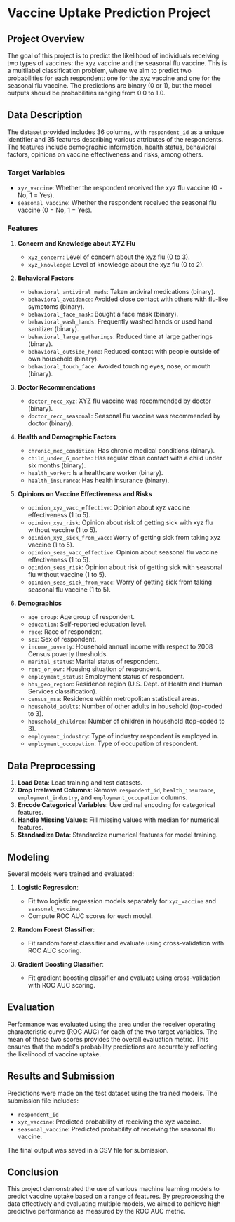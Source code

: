 # Vaccine Uptake Prediction Project

## Project Overview

The goal of this project is to predict the likelihood of individuals receiving two types of vaccines: the xyz vaccine and the seasonal flu vaccine. This is a multilabel classification problem, where we aim to predict two probabilities for each respondent: one for the xyz vaccine and one for the seasonal flu vaccine. The predictions are binary (0 or 1), but the model outputs should be probabilities ranging from 0.0 to 1.0.

## Data Description

The dataset provided includes 36 columns, with `respondent_id` as a unique identifier and 35 features describing various attributes of the respondents. The features include demographic information, health status, behavioral factors, opinions on vaccine effectiveness and risks, among others.

### Target Variables
- `xyz_vaccine`: Whether the respondent received the xyz flu vaccine (0 = No, 1 = Yes).
- `seasonal_vaccine`: Whether the respondent received the seasonal flu vaccine (0 = No, 1 = Yes).

### Features
1. **Concern and Knowledge about XYZ Flu**
   - `xyz_concern`: Level of concern about the xyz flu (0 to 3).
   - `xyz_knowledge`: Level of knowledge about the xyz flu (0 to 2).
   
2. **Behavioral Factors**
   - `behavioral_antiviral_meds`: Taken antiviral medications (binary).
   - `behavioral_avoidance`: Avoided close contact with others with flu-like symptoms (binary).
   - `behavioral_face_mask`: Bought a face mask (binary).
   - `behavioral_wash_hands`: Frequently washed hands or used hand sanitizer (binary).
   - `behavioral_large_gatherings`: Reduced time at large gatherings (binary).
   - `behavioral_outside_home`: Reduced contact with people outside of own household (binary).
   - `behavioral_touch_face`: Avoided touching eyes, nose, or mouth (binary).

3. **Doctor Recommendations**
   - `doctor_recc_xyz`: XYZ flu vaccine was recommended by doctor (binary).
   - `doctor_recc_seasonal`: Seasonal flu vaccine was recommended by doctor (binary).

4. **Health and Demographic Factors**
   - `chronic_med_condition`: Has chronic medical conditions (binary).
   - `child_under_6_months`: Has regular close contact with a child under six months (binary).
   - `health_worker`: Is a healthcare worker (binary).
   - `health_insurance`: Has health insurance (binary).
   
5. **Opinions on Vaccine Effectiveness and Risks**
   - `opinion_xyz_vacc_effective`: Opinion about xyz vaccine effectiveness (1 to 5).
   - `opinion_xyz_risk`: Opinion about risk of getting sick with xyz flu without vaccine (1 to 5).
   - `opinion_xyz_sick_from_vacc`: Worry of getting sick from taking xyz vaccine (1 to 5).
   - `opinion_seas_vacc_effective`: Opinion about seasonal flu vaccine effectiveness (1 to 5).
   - `opinion_seas_risk`: Opinion about risk of getting sick with seasonal flu without vaccine (1 to 5).
   - `opinion_seas_sick_from_vacc`: Worry of getting sick from taking seasonal flu vaccine (1 to 5).

6. **Demographics**
   - `age_group`: Age group of respondent.
   - `education`: Self-reported education level.
   - `race`: Race of respondent.
   - `sex`: Sex of respondent.
   - `income_poverty`: Household annual income with respect to 2008 Census poverty thresholds.
   - `marital_status`: Marital status of respondent.
   - `rent_or_own`: Housing situation of respondent.
   - `employment_status`: Employment status of respondent.
   - `hhs_geo_region`: Residence region (U.S. Dept. of Health and Human Services classification).
   - `census_msa`: Residence within metropolitan statistical areas.
   - `household_adults`: Number of other adults in household (top-coded to 3).
   - `household_children`: Number of children in household (top-coded to 3).
   - `employment_industry`: Type of industry respondent is employed in.
   - `employment_occupation`: Type of occupation of respondent.

## Data Preprocessing

1. **Load Data**: Load training and test datasets.
2. **Drop Irrelevant Columns**: Remove `respondent_id`, `health_insurance`, `employment_industry`, and `employment_occupation` columns.
3. **Encode Categorical Variables**: Use ordinal encoding for categorical features.
4. **Handle Missing Values**: Fill missing values with median for numerical features.
5. **Standardize Data**: Standardize numerical features for model training.

## Modeling

Several models were trained and evaluated:

1. **Logistic Regression**:
   - Fit two logistic regression models separately for `xyz_vaccine` and `seasonal_vaccine`.
   - Compute ROC AUC scores for each model.
   
2. **Random Forest Classifier**:
   - Fit random forest classifier and evaluate using cross-validation with ROC AUC scoring.
   
3. **Gradient Boosting Classifier**:
   - Fit gradient boosting classifier and evaluate using cross-validation with ROC AUC scoring.

## Evaluation

Performance was evaluated using the area under the receiver operating characteristic curve (ROC AUC) for each of the two target variables. The mean of these two scores provides the overall evaluation metric. This ensures that the model's probability predictions are accurately reflecting the likelihood of vaccine uptake.

## Results and Submission

Predictions were made on the test dataset using the trained models. The submission file includes:
- `respondent_id`
- `xyz_vaccine`: Predicted probability of receiving the xyz vaccine.
- `seasonal_vaccine`: Predicted probability of receiving the seasonal flu vaccine.

The final output was saved in a CSV file for submission.

## Conclusion

This project demonstrated the use of various machine learning models to predict vaccine uptake based on a range of features. By preprocessing the data effectively and evaluating multiple models, we aimed to achieve high predictive performance as measured by the ROC AUC metric.
